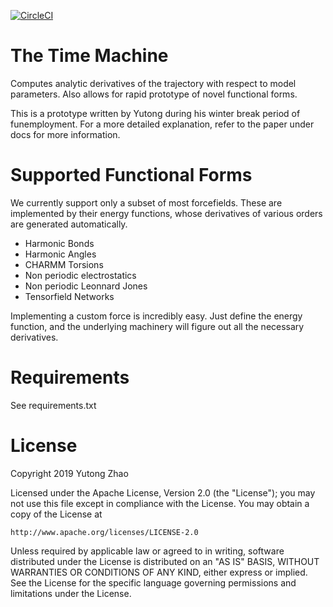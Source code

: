 [![CircleCI](https://circleci.com/gh/proteneer/timemachine.svg?style=svg&circle-token=d4635916d6394573ebda0aa17a63540bc8b449fc)](https://circleci.com/gh/proteneer/timemachine)

# The Time Machine

Computes analytic derivatives of the trajectory with respect to model parameters. Also allows for rapid prototype of novel functional forms.

This is a prototype written by Yutong during his winter break period of funemployment. For a more detailed explanation, refer to the paper under docs for more information.

# Supported Functional Forms

We currently support only a subset of most forcefields. These are implemented by their energy functions, whose derivatives of various orders are generated automatically.

- Harmonic Bonds
- Harmonic Angles
- CHARMM Torsions
- Non periodic electrostatics
- Non periodic Leonnard Jones
- Tensorfield Networks

Implementing a custom force is incredibly easy. Just define the energy function, and the underlying machinery will figure out all the necessary derivatives.

# Requirements

See requirements.txt

# License

Copyright 2019 Yutong Zhao

Licensed under the Apache License, Version 2.0 (the "License");
you may not use this file except in compliance with the License.
You may obtain a copy of the License at

    http://www.apache.org/licenses/LICENSE-2.0

Unless required by applicable law or agreed to in writing, software
distributed under the License is distributed on an "AS IS" BASIS,
WITHOUT WARRANTIES OR CONDITIONS OF ANY KIND, either express or implied.
See the License for the specific language governing permissions and
limitations under the License.